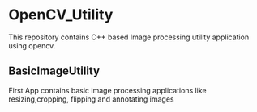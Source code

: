 # OpenCV_Utility

This repository contains C++ based Image processing utility application using opencv. 

## BasicImageUtility

First App contains basic image processing applications like resizing,cropping, flipping and annotating images
